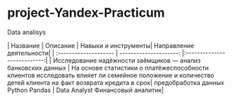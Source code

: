 # project-Yandex-Practicum
Data analisys



| Название | Описание | Навыки и инструменты| Направление деятельности|
| :-------------------- | ---------------------: |:---------------------------:|
| Исследование надёжности заёмщиков — анализ банковских данных | 
На основе статистики о платёжеспособности клиентов исследовать влияет ли семейное положение и количество детей клиента на факт возврата кредита в срок| предобработка данных Python Pandas | Data Analyst Финансовый аналитик|
